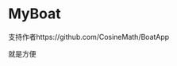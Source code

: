 # MyBoat
支持作者https://github.com/CosineMath/BoatApp

就是方便
<a src="https://github.com/jixiaobenxiao/MyBoat/Screenshot_20200630-221806.jpg"></a>
